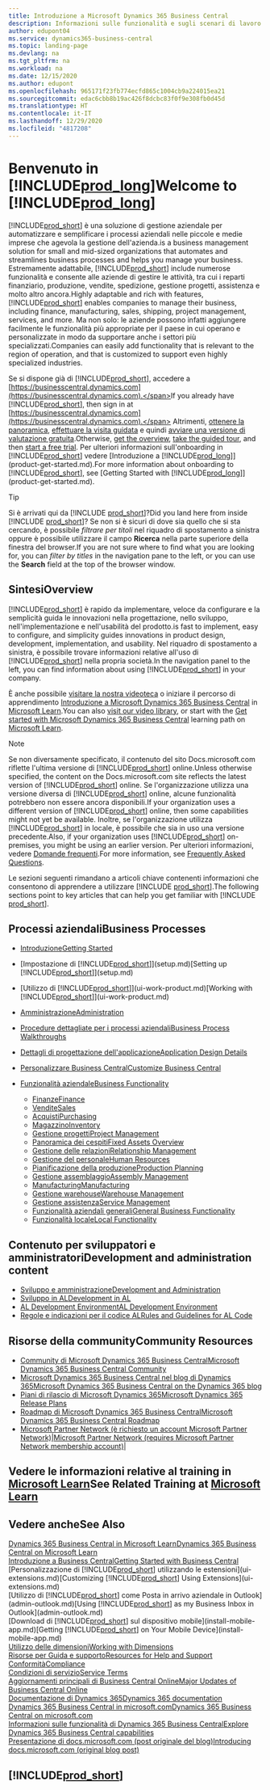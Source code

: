 ```yaml
---
title: Introduzione a Microsoft Dynamics 365 Business Central
description: Informazioni sulle funzionalità e sugli scenari di lavoro in Business Central che consentono alle società di gestire le attività, tra cui i reparti finanziario, produzione, vendite, spedizione, gestione progetti, assistenza e altro ancora.
author: edupont04
ms.service: dynamics365-business-central
ms.topic: landing-page
ms.devlang: na
ms.tgt_pltfrm: na
ms.workload: na
ms.date: 12/15/2020
ms.author: edupont
ms.openlocfilehash: 965171f23fb774ecfd865c1004cb9a224015ea21
ms.sourcegitcommit: edac6cbb8b19ac426f8dcbc83f0f9e308fb0d45d
ms.translationtype: HT
ms.contentlocale: it-IT
ms.lasthandoff: 12/29/2020
ms.locfileid: "4817208"
---
```

# <a name="welcome-to-prod_long"></a><span data-ttu-id="043e8-103">Benvenuto in [!INCLUDE[prod_long](includes/prod_long.md)]</span><span class="sxs-lookup"><span data-stu-id="043e8-103">Welcome to [!INCLUDE[prod_long](includes/prod_long.md)]</span></span>

[!INCLUDE[prod_short](includes/prod_short.md)] <span data-ttu-id="043e8-104">è una soluzione di gestione aziendale per automatizzare e semplificare i processi aziendali nelle piccole e medie imprese che agevola la gestione dell'azienda.</span><span class="sxs-lookup"><span data-stu-id="043e8-104">is a business management solution for small and mid-sized organizations that automates and streamlines business processes and helps you manage your business.</span></span> <span data-ttu-id="043e8-105">Estremamente adattabile, [!INCLUDE[prod_short](includes/prod_short.md)] include numerose funzionalità e consente alle aziende di gestire le attività, tra cui i reparti finanziario, produzione, vendite, spedizione, gestione progetti, assistenza e molto altro ancora.</span><span class="sxs-lookup"><span data-stu-id="043e8-105">Highly adaptable and rich with features, [!INCLUDE[prod_short](includes/prod_short.md)] enables companies to manage their business, including finance, manufacturing, sales, shipping, project management, services, and more.</span></span> <span data-ttu-id="043e8-106">Ma non solo: le aziende possono infatti aggiungere facilmente le funzionalità più appropriate per il paese in cui operano e personalizzate in modo da supportare anche i settori più specializzati.</span><span class="sxs-lookup"><span data-stu-id="043e8-106">Companies can easily add functionality that is relevant to the region of operation, and that is customized to support even highly specialized industries.</span></span>  

<span data-ttu-id="043e8-107">Se si dispone già di [!INCLUDE[prod_short](includes/prod_short.md)], accedere a [https://businesscentral.dynamics.com](https://businesscentral.dynamics.com).</span><span class="sxs-lookup"><span data-stu-id="043e8-107">If you already have [!INCLUDE[prod_short](includes/prod_short.md)], then sign in at [https://businesscentral.dynamics.com](https://businesscentral.dynamics.com).</span></span> <span data-ttu-id="043e8-108">Altrimenti, [ottenere la panoramica](https://dynamics.microsoft.com/business-central/overview/), [effettuare la visita guidata](https://dynamics.microsoft.com/en-us/guidedtour/dynamics/business-central/1/1) e quindi [avviare una versione di valutazione gratuita](https://go.microsoft.com/fwlink/?linkid=847861).</span><span class="sxs-lookup"><span data-stu-id="043e8-108">Otherwise, [get the overview](https://dynamics.microsoft.com/business-central/overview/),  [take the guided tour](https://dynamics.microsoft.com/en-us/guidedtour/dynamics/business-central/1/1), and then [start a free trial](https://go.microsoft.com/fwlink/?linkid=847861).</span></span> <span data-ttu-id="043e8-109">Per ulteriori informazioni sull'onboarding in [!INCLUDE[prod_short](includes/prod_short.md)] vedere [Introduzione a [!INCLUDE[prod_long](includes/prod_long.md)]](product-get-started.md).</span><span class="sxs-lookup"><span data-stu-id="043e8-109">For more information about onboarding to [!INCLUDE[prod_short](includes/prod_short.md)], see [Getting Started with [!INCLUDE[prod_long](includes/prod_long.md)]](product-get-started.md).</span></span>  

> [!TIP]
> <span data-ttu-id="043e8-110">Si è arrivati qui da [!INCLUDE [prod_short](includes/prod_short.md)]?</span><span class="sxs-lookup"><span data-stu-id="043e8-110">Did you land here from inside [!INCLUDE [prod_short](includes/prod_short.md)]?</span></span> <span data-ttu-id="043e8-111">Se non si è sicuri di dove sia quello che si sta cercando, è possibile *filtrare per titoli* nel riquadro di spostamento a sinistra oppure è possibile utilizzare il campo **Ricerca** nella parte superiore della finestra del browser.</span><span class="sxs-lookup"><span data-stu-id="043e8-111">If you are not sure where to find what you are looking for, you can *filter by titles* in the navigation pane to the left, or you can use the **Search** field at the top of the browser window.</span></span>

## <a name="overview"></a><span data-ttu-id="043e8-112">Sintesi</span><span class="sxs-lookup"><span data-stu-id="043e8-112">Overview</span></span>

[!INCLUDE[prod_short](includes/prod_short.md)] <span data-ttu-id="043e8-113">è rapido da implementare, veloce da configurare e la semplicità guida le innovazioni nella progettazione, nello sviluppo, nell'implementazione e nell'usabilità del prodotto.</span><span class="sxs-lookup"><span data-stu-id="043e8-113">is fast to implement, easy to configure, and simplicity guides innovations in product design, development, implementation, and usability.</span></span> <span data-ttu-id="043e8-114">Nel riquadro di spostamento a sinistra, è possibile trovare informazioni relative all'uso di [!INCLUDE[prod_short](includes/prod_short.md)] nella propria società.</span><span class="sxs-lookup"><span data-stu-id="043e8-114">In the navigation panel to the left, you can find information about using [!INCLUDE[prod_short](includes/prod_short.md)] in your company.</span></span>  

<span data-ttu-id="043e8-115">È anche possibile [visitare la nostra videoteca](across-videos.md) o iniziare il percorso di apprendimento [Introduzione a Microsoft Dynamics 365 Business Central](/learn/paths/get-started-dynamics-365-business-central/) in [Microsoft Learn](/learn/dynamics365/business-central?WT.mc_id=dyn365bc_landingpage-docs).</span><span class="sxs-lookup"><span data-stu-id="043e8-115">You can also [visit our video library](across-videos.md), or start with the [Get started with Microsoft Dynamics 365 Business Central](/learn/paths/get-started-dynamics-365-business-central/) learning path on [Microsoft Learn](/learn/dynamics365/business-central?WT.mc_id=dyn365bc_landingpage-docs).</span></span>  

> [!NOTE]
> <span data-ttu-id="043e8-116">Se non diversamente specificato, il contenuto del sito Docs.microsoft.com riflette l'ultima versione di [!INCLUDE[prod_short](includes/prod_short.md)] online.</span><span class="sxs-lookup"><span data-stu-id="043e8-116">Unless otherwise specified, the content on the Docs.microsoft.com site reflects the latest version of [!INCLUDE[prod_short](includes/prod_short.md)] online.</span></span> <span data-ttu-id="043e8-117">Se l'organizzazione utilizza una versione diversa di [!INCLUDE[prod_short](includes/prod_short.md)] online, alcune funzionalità potrebbero non essere ancora disponibili.</span><span class="sxs-lookup"><span data-stu-id="043e8-117">If your organization uses a different version of [!INCLUDE[prod_short](includes/prod_short.md)] online, then some capabilities might not yet be available.</span></span> <span data-ttu-id="043e8-118">Inoltre, se l'organizzazione utilizza [!INCLUDE[prod_short](includes/prod_short.md)] in locale, è possibile che sia in uso una versione precedente.</span><span class="sxs-lookup"><span data-stu-id="043e8-118">Also, if your organization uses [!INCLUDE[prod_short](includes/prod_short.md)] on-premises, you might be using an earlier version.</span></span> <span data-ttu-id="043e8-119">Per ulteriori informazioni, vedere [Domande frequenti](across-faq.md).</span><span class="sxs-lookup"><span data-stu-id="043e8-119">For more information, see [Frequently Asked Questions](across-faq.md).</span></span>

<span data-ttu-id="043e8-120">Le sezioni seguenti rimandano a articoli chiave contenenti informazioni che consentono di apprendere a utilizzare [!INCLUDE [prod_short](includes/prod_short.md)].</span><span class="sxs-lookup"><span data-stu-id="043e8-120">The following sections point to key articles that can help you get familiar with [!INCLUDE [prod_short](includes/prod_short.md)].</span></span>  

## <a name="business-processes"></a><span data-ttu-id="043e8-121">Processi aziendali</span><span class="sxs-lookup"><span data-stu-id="043e8-121">Business Processes</span></span>

- [<span data-ttu-id="043e8-122">Introduzione</span><span class="sxs-lookup"><span data-stu-id="043e8-122">Getting Started</span></span>](product-get-started.md)
- <span data-ttu-id="043e8-123">[Impostazione di [!INCLUDE[prod_short](includes/prod_short.md)]](setup.md)</span><span class="sxs-lookup"><span data-stu-id="043e8-123">[Setting up [!INCLUDE[prod_short](includes/prod_short.md)]](setup.md)</span></span>
- <span data-ttu-id="043e8-124">[Utilizzo di [!INCLUDE[prod_short](includes/prod_short.md)]](ui-work-product.md)</span><span class="sxs-lookup"><span data-stu-id="043e8-124">[Working with [!INCLUDE[prod_short](includes/prod_short.md)]](ui-work-product.md)</span></span>
- [<span data-ttu-id="043e8-125">Amministrazione</span><span class="sxs-lookup"><span data-stu-id="043e8-125">Administration</span></span>](admin-setup-and-administration.md)
- [<span data-ttu-id="043e8-126">Procedure dettagliate per i processi aziendali</span><span class="sxs-lookup"><span data-stu-id="043e8-126">Business Process Walkthroughs</span></span>](walkthrough-business-process-walkthroughs.md)
- [<span data-ttu-id="043e8-127">Dettagli di progettazione dell'applicazione</span><span class="sxs-lookup"><span data-stu-id="043e8-127">Application Design Details</span></span>](design-details-application-design.md)
- [<span data-ttu-id="043e8-128">Personalizzare Business Central</span><span class="sxs-lookup"><span data-stu-id="043e8-128">Customize Business Central</span></span>](ui-customizing-overview.md)
- [<span data-ttu-id="043e8-129">Funzionalità aziendale</span><span class="sxs-lookup"><span data-stu-id="043e8-129">Business Functionality</span></span>](across-business-functionality.md)

  - [<span data-ttu-id="043e8-130">Finanze</span><span class="sxs-lookup"><span data-stu-id="043e8-130">Finance</span></span>](finance.md)
  - [<span data-ttu-id="043e8-131">Vendite</span><span class="sxs-lookup"><span data-stu-id="043e8-131">Sales</span></span>](sales-manage-sales.md)
  - [<span data-ttu-id="043e8-132">Acquisti</span><span class="sxs-lookup"><span data-stu-id="043e8-132">Purchasing</span></span>](purchasing-manage-purchasing.md)
  - [<span data-ttu-id="043e8-133">Magazzino</span><span class="sxs-lookup"><span data-stu-id="043e8-133">Inventory</span></span>](inventory-manage-inventory.md)
  - [<span data-ttu-id="043e8-134">Gestione progetti</span><span class="sxs-lookup"><span data-stu-id="043e8-134">Project Management</span></span>](projects-manage-projects.md)
  - [<span data-ttu-id="043e8-135">Panoramica dei cespiti</span><span class="sxs-lookup"><span data-stu-id="043e8-135">Fixed Assets Overview</span></span>](fa-manage.md)
  - [<span data-ttu-id="043e8-136">Gestione delle relazioni</span><span class="sxs-lookup"><span data-stu-id="043e8-136">Relationship Management</span></span>](marketing-relationship-management.md)
  - [<span data-ttu-id="043e8-137">Gestione del personale</span><span class="sxs-lookup"><span data-stu-id="043e8-137">Human Resources</span></span>](hr-manage-human-resources.md)
  - [<span data-ttu-id="043e8-138">Pianificazione della produzione</span><span class="sxs-lookup"><span data-stu-id="043e8-138">Production Planning</span></span>](production-planning.md)
  - [<span data-ttu-id="043e8-139">Gestione assemblaggio</span><span class="sxs-lookup"><span data-stu-id="043e8-139">Assembly Management</span></span>](assembly-assemble-items.md)
  - [<span data-ttu-id="043e8-140">Manufacturing</span><span class="sxs-lookup"><span data-stu-id="043e8-140">Manufacturing</span></span>](production-manage-manufacturing.md)
  - [<span data-ttu-id="043e8-141">Gestione warehouse</span><span class="sxs-lookup"><span data-stu-id="043e8-141">Warehouse Management</span></span>](warehouse-manage-warehouse.md)
  - [<span data-ttu-id="043e8-142">Gestione assistenza</span><span class="sxs-lookup"><span data-stu-id="043e8-142">Service Management</span></span>](service-service.md)
  - [<span data-ttu-id="043e8-143">Funzionalità aziendali generali</span><span class="sxs-lookup"><span data-stu-id="043e8-143">General Business Functionality</span></span>](ui-across-business-areas.md)
  - [<span data-ttu-id="043e8-144">Funzionalità locale</span><span class="sxs-lookup"><span data-stu-id="043e8-144">Local Functionality</span></span>](about-localization.md)

## <a name="development-and-administration-content"></a><span data-ttu-id="043e8-145">Contenuto per sviluppatori e amministratori</span><span class="sxs-lookup"><span data-stu-id="043e8-145">Development and administration content</span></span>

- [<span data-ttu-id="043e8-146">Sviluppo e amministrazione</span><span class="sxs-lookup"><span data-stu-id="043e8-146">Development and Administration</span></span>](/dynamics365/business-central/dev-itpro/index)
- [<span data-ttu-id="043e8-147">Sviluppo in AL</span><span class="sxs-lookup"><span data-stu-id="043e8-147">Development in AL</span></span>](/dynamics365/business-central/dev-itpro/developer/devenv-dev-overview)
- [<span data-ttu-id="043e8-148">AL Development Environment</span><span class="sxs-lookup"><span data-stu-id="043e8-148">AL Development Environment</span></span>](/dynamics365/business-central/dev-itpro/developer/devenv-reference-overview)
- [<span data-ttu-id="043e8-149">Regole e indicazioni per il codice AL</span><span class="sxs-lookup"><span data-stu-id="043e8-149">Rules and Guidelines for AL Code</span></span>](/dynamics365/business-central/dev-itpro/compliance/apptest-overview)

## <a name="community-resources"></a><span data-ttu-id="043e8-150">Risorse della community</span><span class="sxs-lookup"><span data-stu-id="043e8-150">Community Resources</span></span>

- [<span data-ttu-id="043e8-151">Community di Microsoft Dynamics 365 Business Central</span><span class="sxs-lookup"><span data-stu-id="043e8-151">Microsoft Dynamics 365 Business Central Community</span></span>](https://community.dynamics.com/business)
- [<span data-ttu-id="043e8-152">Microsoft Dynamics 365 Business Central nel blog di Dynamics 365</span><span class="sxs-lookup"><span data-stu-id="043e8-152">Microsoft Dynamics 365 Business Central on the Dynamics 365 blog</span></span>](https://cloudblogs.microsoft.com/dynamics365/it/product/business-central/)
- [<span data-ttu-id="043e8-153">Piani di rilascio di Microsoft Dynamics 365</span><span class="sxs-lookup"><span data-stu-id="043e8-153">Microsoft Dynamics 365 Release Plans</span></span>](https://go.microsoft.com/fwlink/?linkid=2047422)
- [<span data-ttu-id="043e8-154">Roadmap di Microsoft Dynamics 365 Business Central</span><span class="sxs-lookup"><span data-stu-id="043e8-154">Microsoft Dynamics 365 Business Central Roadmap</span></span>](https://dynamics.microsoft.com/roadmap/business-central/)
- <span data-ttu-id="043e8-155">[Microsoft Partner Network \(è richiesto un account Microsoft Partner Network\)](https://mspartner.microsoft.com/en/us/windows/index.aspx)|</span><span class="sxs-lookup"><span data-stu-id="043e8-155">[Microsoft Partner Network \(requires Microsoft Partner Network membership account\)](https://mspartner.microsoft.com/en/us/windows/index.aspx)|</span></span>  

## <a name="see-related-training-at-microsoft-learn"></a><span data-ttu-id="043e8-156">Vedere le informazioni relative al training in [Microsoft Learn](/learn/dynamics365/business-central?WT.mc_id=dyn365bc_landingpage-docs)</span><span class="sxs-lookup"><span data-stu-id="043e8-156">See Related Training at [Microsoft Learn](/learn/dynamics365/business-central?WT.mc_id=dyn365bc_landingpage-docs)</span></span>

## <a name="see-also"></a><span data-ttu-id="043e8-157">Vedere anche</span><span class="sxs-lookup"><span data-stu-id="043e8-157">See Also</span></span>

[<span data-ttu-id="043e8-158">Dynamics 365 Business Central in Microsoft Learn</span><span class="sxs-lookup"><span data-stu-id="043e8-158">Dynamics 365 Business Central on Microsoft Learn</span></span>](/learn/dynamics365/business-central?WT.mc_id=dyn365bc_landingpage-docs)  
[<span data-ttu-id="043e8-159">Introduzione a Business Central</span><span class="sxs-lookup"><span data-stu-id="043e8-159">Getting Started with Business Central</span></span>](product-get-started.md)  
<span data-ttu-id="043e8-160">[Personalizzazione di [!INCLUDE[prod_short](includes/prod_short.md)] utilizzando le estensioni](ui-extensions.md)</span><span class="sxs-lookup"><span data-stu-id="043e8-160">[Customizing [!INCLUDE[prod_short](includes/prod_short.md)] Using Extensions](ui-extensions.md)</span></span>  
<span data-ttu-id="043e8-161">[Utilizzo di [!INCLUDE[prod_short](includes/prod_short.md)] come Posta in arrivo aziendale in Outlook](admin-outlook.md)</span><span class="sxs-lookup"><span data-stu-id="043e8-161">[Using [!INCLUDE[prod_short](includes/prod_short.md)] as my Business Inbox in Outlook](admin-outlook.md)</span></span>  
<span data-ttu-id="043e8-162">[Download di [!INCLUDE[prod_short](includes/prod_short.md)] sul dispositivo mobile](install-mobile-app.md)</span><span class="sxs-lookup"><span data-stu-id="043e8-162">[Getting [!INCLUDE[prod_short](includes/prod_short.md)] on Your Mobile Device](install-mobile-app.md)</span></span>  
[<span data-ttu-id="043e8-163">Utilizzo delle dimensioni</span><span class="sxs-lookup"><span data-stu-id="043e8-163">Working with Dimensions</span></span>](finance-dimensions.md)  
[<span data-ttu-id="043e8-164">Risorse per Guida e supporto</span><span class="sxs-lookup"><span data-stu-id="043e8-164">Resources for Help and Support</span></span>](product-help-and-support.md)  
[<span data-ttu-id="043e8-165">Conformità</span><span class="sxs-lookup"><span data-stu-id="043e8-165">Compliance</span></span>](compliance/compliance-overview.md)  
[<span data-ttu-id="043e8-166">Condizioni di servizio</span><span class="sxs-lookup"><span data-stu-id="043e8-166">Service Terms</span></span>](compliance/compliance-service-compliance.md#service-terms)  
[<span data-ttu-id="043e8-167">Aggiornamenti principali di Business Central Online</span><span class="sxs-lookup"><span data-stu-id="043e8-167">Major Updates of Business Central Online</span></span>](/dynamics365/business-central/dev-itpro/administration/update-rollout-timelime)  
[<span data-ttu-id="043e8-168">Documentazione di Dynamics 365</span><span class="sxs-lookup"><span data-stu-id="043e8-168">Dynamics 365 documentation</span></span>](/dynamics365/)  
[<span data-ttu-id="043e8-169">Dynamics 365 Business Central in microsoft.com</span><span class="sxs-lookup"><span data-stu-id="043e8-169">Dynamics 365 Business Central on microsoft.com</span></span>](https://dynamics.microsoft.com/business-central/overview/)  
[<span data-ttu-id="043e8-170">Informazioni sulle funzionalità di Dynamics 365 Business Central</span><span class="sxs-lookup"><span data-stu-id="043e8-170">Explore Dynamics 365 Business Central capabilities</span></span>](https://dynamics.microsoft.com/business-central/capabilities/)  
[<span data-ttu-id="043e8-171">Presentazione di docs.microsoft.com (post originale del blog)</span><span class="sxs-lookup"><span data-stu-id="043e8-171">Introducing docs.microsoft.com (original blog post)</span></span>](https://docs.microsoft.com/teamblog/introducing-docs-microsoft-com)  

## [!INCLUDE[prod_short](includes/free_trial_md.md)]
